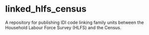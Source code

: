 # linked_hlfs_census

A repository for publishing IDI code linking family units between the Household Labour Force Survey (HLFS) and the Census.
